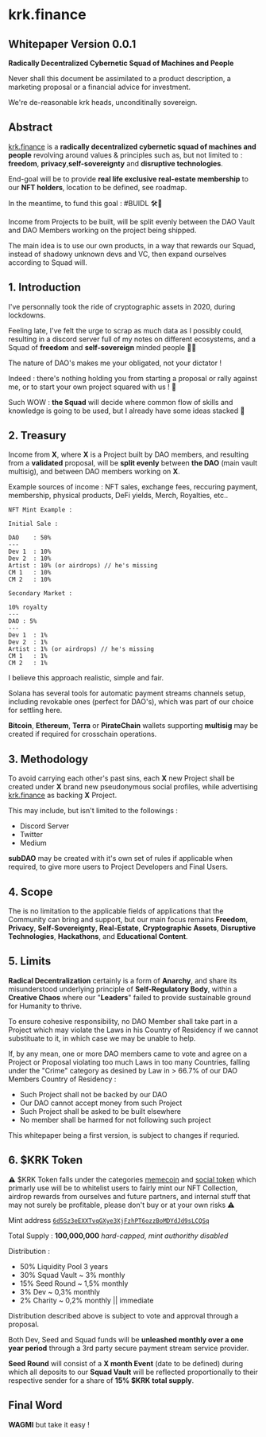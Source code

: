 # krk.finance
## Whitepaper Version 0.0.1
**Radically Decentralized Cybernetic Squad of Machines and People**

Never shall this document be assimilated to a product description, a marketing proposal or a financial advice for investment.

We're de-reasonable krk heads, unconditinally sovereign.

## Abstract

[krk.finance](https://krk.finance) is a **radically decentralized cybernetic squad of machines and people** revolving around values & principles such as, but not limited to : **freedom**, **privacy**,**self-sovereignty** and **disruptive technologies**.

End-goal will be to provide **real life exclusive real-estate membership** to our **NFT holders**, location to be defined, see roadmap.

In the meantime, to fund this goal : #BUIDL 🛠️👷

Income from Projects to be built, will be split evenly between the DAO Vault and DAO Members working on the project being shipped.

The main idea is to use our own products, in a way that rewards our Squad, instead of shadowy unknown devs and VC, then expand ourselves according to Squad will.

## 1. Introduction
I've personnally took the ride of cryptographic assets in 2020, during lockdowns.

Feeling late, I've felt the urge to scrap as much data as I possibly could, resulting in a discord server full of my notes on different ecosystems, and a Squad of **freedom** and **self-sovereign** minded people 🏴‍☠️

The nature of DAO's makes me your obligated, not your dictator !

Indeed : there's nothing holding you from starting a proposal or rally against me, or to start your own project squared with us ! 🍱

Such WOW : **the Squad** will decide where common flow of skills and knowledge is going to be used, but I already have some ideas stacked 🥞

## 2. Treasury

Income from **X**, where **X** is a Project built by DAO members, and resulting from a **validated** proposal, will be **split evenly** between **the DAO** (main vault multisig), and between DAO members working on **X**.

Example sources of income : NFT sales, exchange fees, reccuring payment, membership, physical products, DeFi yields, Merch, Royalties, etc..

```
NFT Mint Example :

Initial Sale :

DAO    : 50%
---
Dev 1  : 10%
Dev 2  : 10%
Artist : 10% (or airdrops) // he's missing
CM 1   : 10%
CM 2   : 10%

Secondary Market :

10% royalty
---
DAO : 5%
---
Dev 1  : 1%
Dev 2  : 1%
Artist : 1% (or airdrops) // he's missing
CM 1   : 1%
CM 2   : 1%

```

I believe this approach realistic, simple and fair.

Solana has several tools for automatic payment streams channels setup, including revokable ones (perfect for DAO's), which was part of our choice for settling here.

**Bitcoin**, **Ethereum**, **Terra** or **PirateChain** wallets supporting **multisig** may be created if required for crosschain operations.

## 3. Methodology
To avoid carrying each other's past sins, each **X** new Project shall be created under **X** brand new pseudonymous social profiles, while advertising [krk.finance](https://krk.finance) as backing **X** Project.

This may include, but isn't limited to the followings : 

* Discord Server
* Twitter
* Medium

**subDAO** may be created with it's own set of rules if applicable when required, to give more users to Project Developers and Final Users.


## 4. Scope
The is no limitation to the applicable fields of applications that the Community can bring and support, but our main focus remains **Freedom**, **Privacy**, **Self-Sovereignty**, **Real-Estate**, **Cryptographic Assets**,  **Disruptive Technologies**, **Hackathons**,  and **Educational Content**.

## 5. Limits
**Radical Decentralization** certainly is a form of **Anarchy**, and share its misunderstood underlying principle of **Self-Regulatory Body**, within a **Creative Chaos** where our "**Leaders**" failed to provide sustainable ground for Humanity to thrive.

To ensure cohesive responsibility, no DAO Member shall take part in a Project which may violate the Laws in his Country of Residency if we cannot substituate to it, in which case we may be unable to help.

If, by any mean, one or more DAO members came to vote and agree on a  Project or Proposal violating too much Laws in too many Countries, falling under the "Crime" category as desined by Law in > 66.7% of our DAO Members Country of Residency :

* Such Project shall not be backed by our DAO
* Our DAO cannot accept money from such Project
* Such Project shall be asked to be built elsewhere
* No member shall be harmed for not following such project

This whitepaper being a first version, is subject to changes if requried.

## 6. $KRK Token
⚠️ $KRK Token falls under the categories [memecoin](https://crypto.com/university/what-are-meme-coins/) and [social token](https://phemex.com/academy/what-are-social-tokens) which primarly use will be to whitelist users to fairly mint our NFT Collection, airdrop rewards from ourselves and future partners, and internal stuff that may not surely be profitable, please don't buy or at your own risks ⚠️

Mint address [`6d5Sz3eEXXTvqGXye3XjFzhPT6ozzBoMDYdJd9sLCQSq`](https://solscan.io/token/6d5Sz3eEXXTvqGXye3XjFzhPT6ozzBoMDYdJd9sLCQSq)

Total Supply : **100,000,000** *hard-capped, mint authorithy disabled*

Distribution :
* 50% Liquidity Pool 3 years
* 30% Squad Vault ~ 3% monthly
* 15% Seed Round ~ 1,5% monthly
* 3% Dev ~ 0,3% monthly
* 2% Charity ~ 0,2% monthly || immediate

Distribution described above is subject to vote and approval through a proposal.

Both Dev, Seed and Squad funds will be **unleashed monthly over a one year period** through a 3rd party secure payment stream service provider.

**Seed Round** will consist of a **X month Event** (date to be defined) during which all deposits to our **Squad Vault** will be reflected proportionally to their respective sender for a share of **15% $KRK total supply**.

## Final Word
**WAGMI** but take it easy !